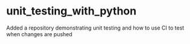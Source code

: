 # unit_testing_with_python
Added a repository demonstrating unit testing and how to use CI to test when changes are pushed
